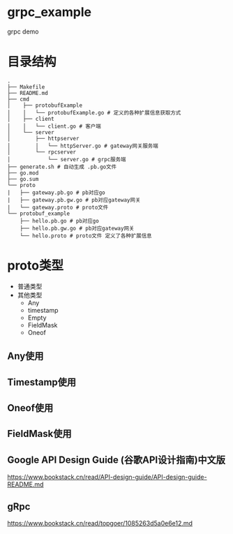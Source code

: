 # grpc_example
grpc demo

# 目录结构

```
.
├── Makefile
├── README.md
├── cmd
│    ├── protobufExample
│    │   └── protobufExample.go # 定义的各种扩展信息获取方式
│    ├── client
│    │   └── client.go # 客户端
│    └── server
│        ├── httpserver
│        │   └── httpServer.go # gateway网关服务端
│        └── rpcserver
│            └── server.go # grpc服务端
├── generate.sh # 自动生成 .pb.go文件
├── go.mod
├── go.sum
└── proto
|   ├── gateway.pb.go # pb对应go
|   ├── gateway.pb.gw.go # pb对应gateway网关
|   └── gateway.proto # proto文件
└── protobuf_example
    ├── hello.pb.go # pb对应go
    ├── hello.pb.gw.go # pb对应gateway网关
    └── hello.proto # proto文件 定义了各种扩展信息
```

# proto类型
- 普通类型
- 其他类型 
  - Any
  - timestamp
  - Empty
  - FieldMask
  - Oneof
  

## Any使用
## Timestamp使用
## Oneof使用
## FieldMask使用


## Google API Design Guide (谷歌API设计指南)中文版
https://www.bookstack.cn/read/API-design-guide/API-design-guide-README.md

## gRpc
https://www.bookstack.cn/read/topgoer/1085263d5a0e6e12.md
